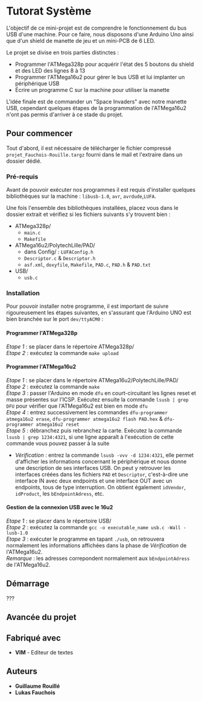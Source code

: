 # Tutorat Système

L'objectif de ce mini-projet est de comprendre le fonctionnement du bus USB d'une machine. Pour ce faire, nous disposons d'une Arduino Uno ainsi que d'un shield de manette de jeu et un mini-PCB de 6 LED.

Le projet se divise en trois parties distinctes :
- Programmer l'ATMega328p pour acquérir l'état des 5 boutons du shield et des LED des lignes 8 à 13
- Programmer l'ATMega16u2 pour gérer le bus USB et lui implanter un périphérique USB
- Écrire un programme C sur la machine pour utiliser la manette

L'idée finale est de commander un "Space Invaders" avec notre manette USB, cependant quelques étapes de la programmation de l'ATMega16u2 n'ont pas permis d'arriver à ce stade du projet.

## Pour commencer

Tout d'abord, il est nécessaire de télécharger le fichier compressé `projet_Fauchois-Rouille.targz` fourni dans le mail et l'extraire dans un dossier dédié.

### Pré-requis

Avant de pouvoir exécuter nos programmes il est requis d'installer quelques bibliothèques sur la machine : `libusb-1.0`, `avr`, `avrdude`,`LUFA`.

Une fois l'ensemble des bibliothèques installées, placez vous  dans le dossier extrait et vérifiez si les fichiers suivants s'y trouvent bien :

- ATMega328p/
  - ``main.c``
  - ``Makefile``
- ATMega16u2/PolytechLille/PAD/
  - dans Config/ : ``LUFAConfig.h``
  - ``Descriptor.c`` & ``Descriptor.h``
  - ``asf.xml``, ``doxyfile``, ``Makefile``, ``PAD.c``, ``PAD.h`` & ``PAD.txt``
- USB/
  - ``usb.c``

### Installation

Pour pouvoir installer notre programme, il est important de suivre rigoureusement les étapes suivantes, en s'assurant que l'Arduino UNO est bien branchée sur le port `dev/ttyACM0` :

#### Programmer l'ATMega328p

_Etape 1_ : se placer dans le répertoire ATMega328p/<br/>
_Etape 2_ : exécutez la commande ``make upload``<br/>

#### Programmer l'ATMega16u2

_Etape 1_ : se placer dans le répertoire ATMega16u2/PolytechLille/PAD/<br/>
_Etape 2_ : exécutez la commande ``make``<br/>
_Etape 3_ : passer l'Arduino en mode `dfu` en court-circuitant les lignes reset et masse présentes sur l'ICSP. Exécutez ensuite la commande ``lsusb | grep DFU`` pour vérifier que l'ATMega16u2 est bien en mode `dfu`<br/>
_Etape 4_ : entrez successivement les commandes ``dfu-programmer atmega16u2 erase``, ``dfu-programmer atmega16u2 flash PAD.hex`` & ``dfu-programmer atmega16u2 reset``<br/>
_Etape 5_ : débranchez puis rebranchez la carte. Exécutez la commande ``lsusb | grep 1234:4321``, si une ligne apparaît à l'exécution de cette commande vous pouvez passer à la suite<br/>

- _Vérification_ : entrez la commande ``lsusb -vvv -d 1234:4321``, elle permet d'afficher les informations concernant le périphérique et nous donne une description de ses interfaces USB. On peut y retrouver les interfaces créées dans les fichiers `PAD` et `Descriptor`, c'est-à-dire une interface IN avec deux endpoints et une interface OUT avec un endpoints, tous de type interruption. On obtient également `idVendor`, `idProduct`, les `bEndpointAdress`, etc.

#### Gestion de la connexion USB avec le 16u2

_Etape 1_ : se placer dans le répertoire USB/<br/>
_Etape 2_ : exécutez la commande ``gcc -o executable_name usb.c -Wall -lusb-1.0``<br/>
_Etape 3_ : exécuter le programme en tapant ``./usb``, on retrouvera normalement les informations affichées dans la phase de _Vérification_ de l'ATMega16u2.<br/>_Remarque_ : les adresses correpondent normalement aux `bEndpointAdress` de l'ATMega16u2.

## Démarrage

???

## Avancée du projet



## Fabriqué avec

* **VIM** - Editeur de textes

## Auteurs

* **Guillaume Rouillé**
* **Lukas Fauchois**
